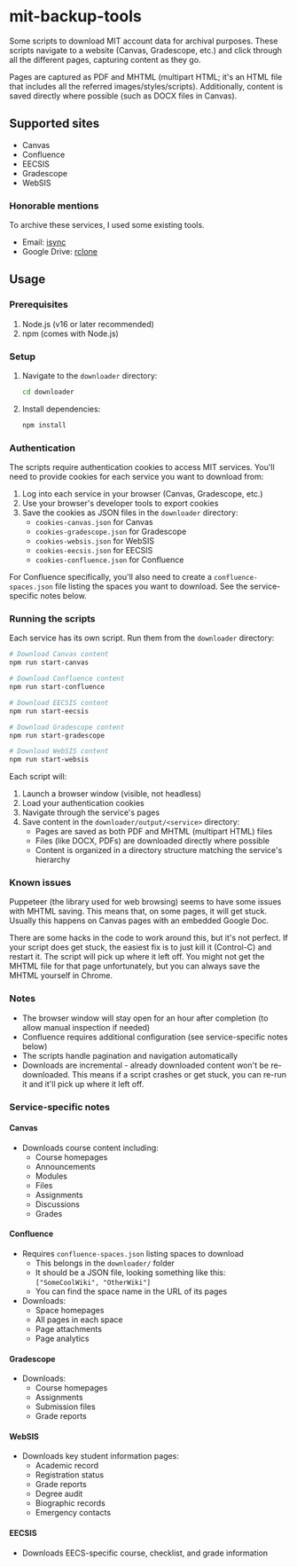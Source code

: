 # mit-backup-tools
Some scripts to download MIT account data for archival purposes. These scripts navigate to a website (Canvas, Gradescope, etc.) and click through all the different pages, capturing content as they go.

Pages are captured as PDF and MHTML (multipart HTML; it's an HTML file that includes all the referred images/styles/scripts). Additionally, content is saved directly where possible (such as DOCX files in Canvas).

## Supported sites
* Canvas
* Confluence
* EECSIS
* Gradescope
* WebSIS

### Honorable mentions
To archive these services, I used some existing tools.

* Email: [isync](https://wiki.archlinux.org/title/Isync)
* Google Drive: [rclone](https://rclone.org/)

## Usage

### Prerequisites
1. Node.js (v16 or later recommended)
2. npm (comes with Node.js)

### Setup
1. Navigate to the `downloader` directory:
   ```bash
   cd downloader
   ```
2. Install dependencies:
   ```bash
   npm install
   ```

### Authentication
The scripts require authentication cookies to access MIT services. You'll need to provide cookies for each service you want to download from:

1. Log into each service in your browser (Canvas, Gradescope, etc.)
2. Use your browser's developer tools to export cookies
3. Save the cookies as JSON files in the `downloader` directory:
   - `cookies-canvas.json` for Canvas
   - `cookies-gradescope.json` for Gradescope
   - `cookies-websis.json` for WebSIS
   - `cookies-eecsis.json` for EECSIS
   - `cookies-confluence.json` for Confluence

For Confluence specifically, you'll also need to create a `confluence-spaces.json` file listing the spaces you want to download. See the service-specific notes below.

### Running the scripts
Each service has its own script. Run them from the `downloader` directory:

```bash
# Download Canvas content
npm run start-canvas

# Download Confluence content
npm run start-confluence

# Download EECSIS content
npm run start-eecsis

# Download Gradescope content
npm run start-gradescope

# Download WebSIS content
npm run start-websis
```

Each script will:
1. Launch a browser window (visible, not headless)
2. Load your authentication cookies
3. Navigate through the service's pages
4. Save content in the `downloader/output/<service>` directory:
   * Pages are saved as both PDF and MHTML (multipart HTML) files
   * Files (like DOCX, PDFs) are downloaded directly where possible
   * Content is organized in a directory structure matching the service's hierarchy

### Known issues
Puppeteer (the library used for web browsing) seems to have some issues with MHTML saving. This means that, on some pages, it will get stuck. Usually this happens on Canvas pages with an embedded Google Doc.

There are some hacks in the code to work around this, but it's not perfect. If your script does get stuck, the easiest fix is to just kill it (Control-C) and restart it. The script will pick up where it left off. You might not get the MHTML file for that page unfortunately, but you can always save the MHTML yourself in Chrome.

### Notes
* The browser window will stay open for an hour after completion (to allow manual inspection if needed)
* Confluence requires additional configuration (see service-specific notes below)
* The scripts handle pagination and navigation automatically
* Downloads are incremental - already downloaded content won't be re-downloaded. This means if a script crashes or get stuck, you can re-run it and it'll pick up where it left off.

### Service-specific notes

#### Canvas
* Downloads course content including:
  * Course homepages
  * Announcements
  * Modules
  * Files
  * Assignments
  * Discussions
  * Grades

#### Confluence
* Requires `confluence-spaces.json` listing spaces to download
  * This belongs in the `downloader/` folder
  * It should be a JSON file, looking something like this: `["SomeCoolWiki", "OtherWiki"]`
  * You can find the space name in the URL of its pages
* Downloads:
  * Space homepages
  * All pages in each space
  * Page attachments
  * Page analytics

#### Gradescope
* Downloads:
  * Course homepages
  * Assignments
  * Submission files
  * Grade reports

#### WebSIS
* Downloads key student information pages:
  * Academic record
  * Registration status
  * Grade reports
  * Degree audit
  * Biographic records
  * Emergency contacts

#### EECSIS
* Downloads EECS-specific course, checklist, and grade information